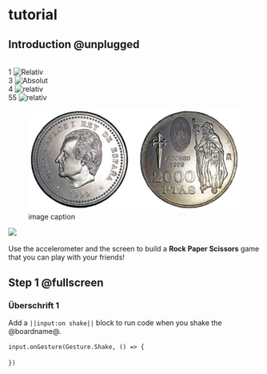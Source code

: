 # tutorial
## Introduction @unplugged
<br>1
![Relativ](mecha.png)
<br>3
![Absolut](https://github.com/dlpl-mb/test02/blob/061a85476a98ad0b4a9c567db5cef5546e57e675/mecha.png)
<br>4
![relativ](https://microbit.eeducation.at/images/e/e6/IMG_5764_%281%29.png)
<br>55
![relativ](https://github:dlpl-mb/test02/blob/master/docs/static/Kopf_zahl.jpg)
<figure><img src="docs/static/Kopf_zahl.jpg?baa111"><figcaption>image caption</figcaption></figure>
<img src="https://github.com/dlpl-mb/test02/blob/061a85476a98ad0b4a9c567db5cef5546e57e675/mecha.png">

Use the accelerometer and the screen to build a **Rock Paper Scissors** game that you can play with your friends!

## Step 1 @fullscreen
### Überschrift 1
Add a ``||input:on shake||`` block to run code when you shake the @boardname@.

```blocks
input.onGesture(Gesture.Shake, () => {

})
```
